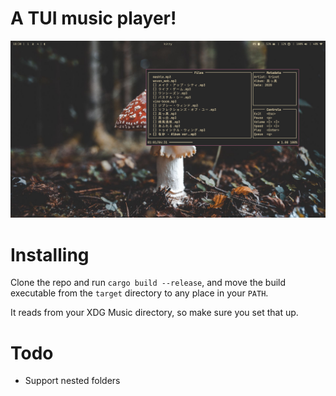 # A TUI music player!

![Tuisic](assets/screenshot.png "Tuisic")

# Installing
Clone the repo and run `cargo build --release`, and move the build executable from the `target` directory to any place in your `PATH`.

It reads from your XDG Music directory, so make sure you set that up.

# Todo
- Support nested folders

